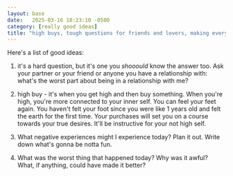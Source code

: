 ```yaml
---
layout: base
date:   2025-03-16 18:23:10 -0500
category: [really good ideas]
title: "high buys, tough questions for friends and lovers, making every day better"
---
```

Here's a list of good ideas: 

1) it's a hard question, but it's one you *shooould* know the answer too. Ask your partner or your friend or anyone you have a relationship with: what's the worst part about being in a relationship with me? 

2) high buy - it's when you get high and then buy something. When you're high, you're more connected to your inner self. You can feel your feet again. You haven't felt your foot since you were like 1 years old and felt the earth for the first time. Your purchases will set you on a course towards your true desires. It'll be instructive for your not high self. 

3) What negative experiences might I experience today? Plan it out. Write down what's gonna be notta fun. 

4) What was the worst thing that happened today? Why was it awful? What, if anything, could have made it better?